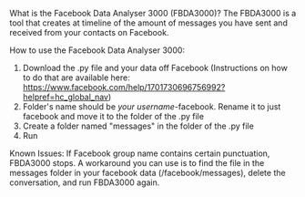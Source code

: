 What is the Facebook Data Analyser 3000 (FBDA3000)? 
The FBDA3000 is a tool that creates at timeline of the amount of messages you have sent and received from your contacts on Facebook.


How to use the Facebook Data Analyser 3000: 
1. Download the .py file and your data off Facebook (Instructions on how to do that are available here: https://www.facebook.com/help/1701730696756992?helpref=hc_global_nav)
2. Folder's name should be *your username*-facebook. Rename it to just facebook and move it to the folder of the .py file
3. Create a folder named "messages" in the folder of the .py file
4. Run

Known Issues:
If Facebook group name contains certain punctuation, FBDA3000 stops. A workaround you can use is to find the file in the messages folder in your facebook data (/facebook/messages), delete the conversation, and run FBDA3000 again.
